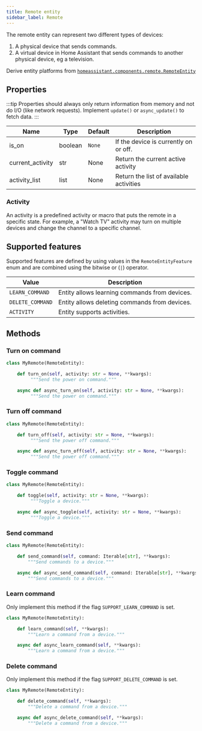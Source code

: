 ```yaml
---
title: Remote entity
sidebar_label: Remote
---
```


The remote entity can represent two different types of devices:

1. A physical device that sends commands.
2. A virtual device in Home Assistant that sends commands to another physical device, eg a television.

Derive entity platforms from [`homeassistant.components.remote.RemoteEntity`](https://github.com/home-assistant/home-assistant/blob/master/homeassistant/components/remote/__init__.py)

## Properties

:::tip
Properties should always only return information from memory and not do I/O (like network requests). Implement `update()` or `async_update()` to fetch data.
:::

| Name | Type | Default | Description |
| ---- | ---- | ------- | ----------- |
| is_on | boolean | `None` | If the device is currently on or off. |
| current_activity | str | None | Return the current active activity |
| activity_list | list | None | Return the list of available activities |

### Activity

An activity is a predefined activity or macro that puts the remote in a specific state. For example, a "Watch TV" activity may turn on multiple devices and change the channel to a specific channel.

## Supported features

Supported features are defined by using values in the `RemoteEntityFeature` enum
and are combined using the bitwise or (`|`) operator.

| Value            | Description                                   |
| ---------------- | --------------------------------------------- |
| `LEARN_COMMAND`  | Entity allows learning commands from devices. |
| `DELETE_COMMAND` | Entity allows deleting commands from devices. |
| `ACTIVITY`       | Entity supports activities.                   |

## Methods

### Turn on command

```python
class MyRemote(RemoteEntity):

    def turn_on(self, activity: str = None, **kwargs):
         """Send the power on command."""

    async def async_turn_on(self, activity: str = None, **kwargs):
         """Send the power on command."""
```

### Turn off command

```python
class MyRemote(RemoteEntity):

    def turn_off(self, activity: str = None, **kwargs):
         """Send the power off command."""

    async def async_turn_off(self, activity: str = None, **kwargs):
         """Send the power off command."""
```

### Toggle command

```python
class MyRemote(RemoteEntity):

    def toggle(self, activity: str = None, **kwargs):
         """Toggle a device."""

    async def async_toggle(self, activity: str = None, **kwargs):
         """Toggle a device."""
```

### Send command

```python
class MyRemote(RemoteEntity):

    def send_command(self, command: Iterable[str], **kwargs):
        """Send commands to a device."""

    async def async_send_command(self, command: Iterable[str], **kwargs):
        """Send commands to a device."""
```

### Learn command

Only implement this method if the flag `SUPPORT_LEARN_COMMAND` is set.

```python
class MyRemote(RemoteEntity):

    def learn_command(self, **kwargs):
        """Learn a command from a device."""

    async def async_learn_command(self, **kwargs):
        """Learn a command from a device."""
```

### Delete command

Only implement this method if the flag `SUPPORT_DELETE_COMMAND` is set.

```python
class MyRemote(RemoteEntity):

    def delete_command(self, **kwargs):
        """Delete a command from a device."""

    async def async_delete_command(self, **kwargs):
        """Delete a command from a device."""
```
